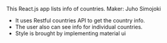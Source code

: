 This React.js app lists info of countries.
Maker: Juho Simojoki


- It uses Restful countries API to get the country info.
- The user also can see info for individual countries.
- Style is brought by implementing material ui


